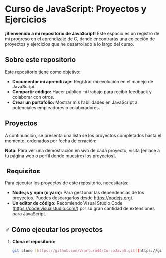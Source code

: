 # Curso de JavaScript: Proyectos y Ejercicios

**¡Bienvenido a mi repositorio de JavaScript!** Este espacio es un registro de mi progreso en el aprendizaje de C, donde encontrarás una colección de proyectos y ejercicios que he desarrollado a lo largo del curso.

##  Sobre este repositorio

Este repositorio tiene como objetivo:

* **Documentar mi aprendizaje:** Registrar mi evolución en el manejo de JavaScript.
* **Compartir código:** Hacer público mi trabajo para recibir feedback y colaborar con otros.
* **Crear un portafolio:** Mostrar mis habilidades en JavaScript a potenciales empleadores o colaboradores.

##  Proyectos

A continuación, se presenta una lista de los proyectos completados hasta el momento, ordenados por fecha de creación:

**Nota:** Para ver una demostración en vivo de cada proyecto, visita [enlace a tu página web o perfil donde muestres los proyectos].

## ️ Requisitos

Para ejecutar los proyectos de este repositorio, necesitarás:

* **Node.js y npm (o yarn):** Para gestionar las dependencias de los proyectos. Puedes descargarlos desde https://nodejs.org/.
* **Un editor de código:** Recomiendo Visual Studio Code (https://code.visualstudio.com/) por su gran cantidad de extensiones para JavaScript.

## ‍♂️ Cómo ejecutar los proyectos

1. **Clona el repositorio:**
   ```bash
   git clone [https://github.com/Vvarturo44/CursoJavaS.git](https://github.com/Vvarturo44/CursoJavaS.git)
